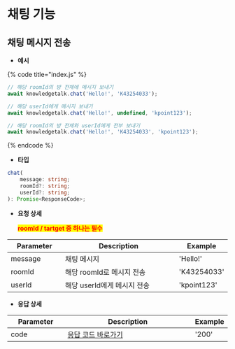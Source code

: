 # 채팅 기능

## 채팅 메시지 전송

* **예시**

{% code title="index.js" %}
```javascript
// 해당 roomId의 방 전체에 메시지 보내기
await knowledgetalk.chat('Hello!', 'K43254033');

// 해당 userId에게 메시지 보내기
await knowledgetalk.chat('Hello!', undefined, 'kpoint123');

// 해당 roomId의 방 전체와 userId에게 전부 보내기
await knowledgetalk.chat('Hello!', 'K43254033', 'kpoint123');
```
{% endcode %}

* **타입**

```typescript
chat(
    message: string;
    roomId?: string;
    userId?: string;
): Promise<ResponseCode>;
```

*   **요청 상세**

    <mark style="color:red;">**roomId / tartget 중 하나는 필수**</mark>

<table><thead><tr><th width="141">Parameter</th><th width="429">Description</th><th>Example</th></tr></thead><tbody><tr><td>message</td><td>채팅 메시지</td><td>'Hello!'</td></tr><tr><td>roomId</td><td>해당 roomId로 메시지 전송</td><td>'K43254033'</td></tr><tr><td>userId</td><td>해당 userId에게 메시지 전송</td><td>'kpoint123'</td></tr></tbody></table>

* **응답 상세**

<table><thead><tr><th width="141">Parameter</th><th width="429">Description</th><th>Example</th></tr></thead><tbody><tr><td>code</td><td><a href="code.md">응답 코드 바로가기</a></td><td>'200'</td></tr></tbody></table>



